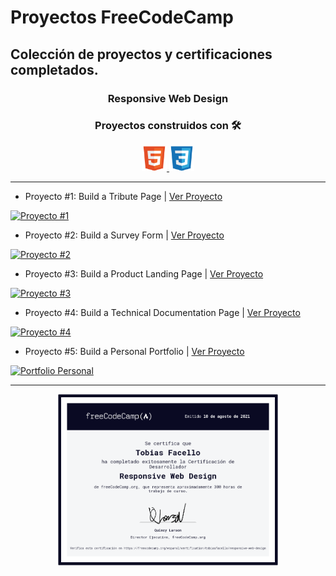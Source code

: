 # Proyectos FreeCodeCamp
## Colección de proyectos y certificaciones completados.

<h3 align="center">Responsive Web Design<h3>
<h3 align="center"> Proyectos construidos con 🛠️ </h3>
<p align="center"> <a href="https://www.w3.org/html/" target="_blank"> <img src="/images/html5-original.svg" alt="html5" width="40" height="40"/> </a> <a href="https://www.w3schools.com/css/" target="_blank"> <img src="/images/css3-original.svg" alt="css3" width="40" height="40"/> </a>
</p>
<hr>

- Proyecto #1: Build a Tribute Page | [Ver Proyecto](https://tobiasfacello-fcc-project-1.netlify.app/)
  
[![Proyecto #1](https://github-readme-stats.vercel.app/api/pin/?username=tobiasfacello&repo=fcc-project-1)](https://github.com/tobiasfacello/fcc-project-1)

- Proyecto #2: Build a Survey Form | [Ver Proyecto](https://tobiasfacello-fcc-project-2.netlify.app/)

[![Proyecto #2](https://github-readme-stats.vercel.app/api/pin/?username=tobiasfacello&repo=fcc-project-2)](https://github.com/tobiasfacello/fcc-project-2)
  
- Proyecto #3: Build a Product Landing Page | [Ver Proyecto](https://tobiasfacello-fcc-project-3.netlify.app/)
  
[![Proyecto #3](https://github-readme-stats.vercel.app/api/pin/?username=tobiasfacello&repo=fcc-project-3)](https://github.com/tobiasfacello/fcc-project-3)

- Proyecto #4: Build a Technical Documentation Page | [Ver Proyecto](https://tobiasfacello-fcc-project-4.netlify.app/)
  
[![Proyecto #4](https://github-readme-stats.vercel.app/api/pin/?username=tobiasfacello&repo=fcc-project-4)](https://github.com/tobiasfacello/fcc-project-4)

- Proyecto #5: Build a Personal Portfolio | [Ver Proyecto](https://tobiasfacello-portfolio.netlify.app/)
  
[![Portfolio Personal](https://github-readme-stats.vercel.app/api/pin/?username=tobiasfacello&repo=portfolio-personal)](https://github.com/tobiasfacello/portfolio-personal)

<hr>
<p align="center">
  <a href="https://www.freecodecamp.org/espanol/certification/tobiasfacello/responsive-web-design" target="_blank"><img src="images/responsive-web-design-certification.png" width="70%" height="70%"></a>
</p>
